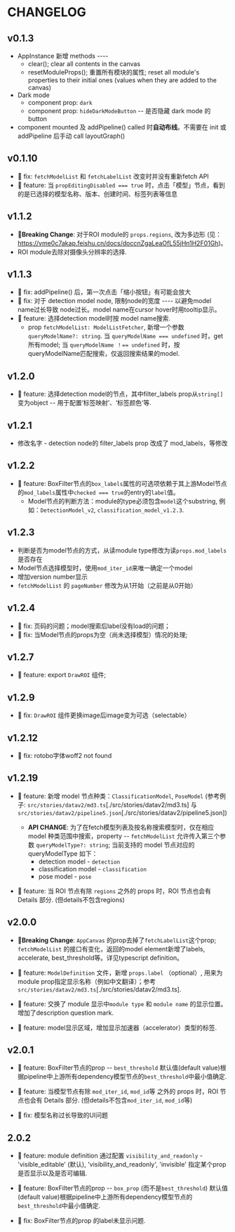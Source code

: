 
# CHANGELOG

## v0.1.3

- AppInstance 新增 methods ----
  - clear(); clear all contents in the canvas
  - resetModuleProps(); 重置所有模块的属性; reset all module's properties to their initial ones (values when they are added to the canvas)
- Dark mode
  - component prop: `dark`
  - component prop: `hideDarkModeButton` -- 是否隐藏 dark mode 的 button
- component mounted 及 addPipeline() called 时**自动布线**。不需要在 init 或 addPipeline 后手动 call layoutGraph()

## v0.1.10

- 🐛 fix: `fetchModelList` 和 `fetchLabelList` 改变时并没有重新fetch API
- 🍗 feature: 当 `propEditingDisabled === true` 时，点击「模型」节点，看到的是已选择的模型名称、版本、创建时间、标签列表等信息

## v1.1.2

- **🚨Breaking Change**: 对于ROI module的 `props.regions`, 改为多边形 (见：https://vme0c7akap.feishu.cn/docs/doccnZgaLeaOfL55jHn1H2F01Gh)。
- ROI module去除对摄像头分辨率的选择.

## v1.1.3

- 🐛 fix: addPipeline() 后，第一次点击「缩小按钮」有可能会放大
- 🐛 fix: 对于 detection model node, 限制node的宽度 ---- 以避免model name过长导致
node过长。model name在cursor hover时用tooltip显示。
- 🍗 feature: 选择detection model时按 model name搜索.
  - prop `fetchModelList: ModelListFetcher`, 新增一个参数`queryModelName?: string`. 当 `queryModelName === undefined` 时，get所有model; 当 `queryModelName ！== undefined` 时，按queryModelName匹配搜索，仅返回搜索结果的model.

## v1.2.0

- 🍗 feature: 选择detection model的节点，其中filter_labels prop从`string[]`变为object -- 用于配置‘标签映射’、‘标签颜色’等.

## v1.2.1

- 修改名字 - detection node的 filter_labels prop 改成了 mod_labels，等修改

## v1.2.2

- 🍗 feature: BoxFilter节点的`box_labels`属性的可选项依赖于其上游Model节点的`mod_labels`属性中`checked === true`的entry的`label`值。
  - Model节点的判断方法：module的type必须包含`model`这个substring, 例如：`DetectionModel_v2`, `classification_model_v1.2.3`.

## v1.2.3

- 判断是否为model节点的方式，从读module type修改为读`props.mod_labels`是否存在
- Model节点选择模型时，使用`mod_iter_id`来唯一确定一个model
- 增加version number显示
- `fetchModelList` 的 `pageNumber` 修改为从1开始（之前是从0开始）

## v1.2.4

- 🐛 fix: 页码的问题；model搜索后label没有load的问题；
- 🐛 fix: 当Model节点的props为空（尚未选择模型）情况的处理;

## v1.2.7

- 🍗 feature: export `DrawROI` 组件;

## v1.2.9

- 🐛 fix: `DrawROI` 组件更换image后image变为可选（selectable）

## v1.2.12

- 🐛 fix: rotobo字体woff2 not found

## v1.2.19

- 🍗 feature: 新增 model 节点种类：`ClassificationModel`, `PoseModel` (参考例子: `src/stories/datav2/md3.ts`[./src/stories/datav2/md3.ts] 与 `src/stories/datav2/pipeline5.json`[./src/stories/datav2/pipeline5.json])

  - **API CHANGE**: 为了在fetch模型列表及按名称搜索模型时，仅在相应 model 种类范围中搜索，property -- `fetchModelList` 允许传入第三个参数 `queryModelType?: string`; 当前支持的 model 节点对应的 queryModelType 如下：
    - detection model - `detection`
    - classification model - `classification`
    - pose model - `pose`

- 🍗 feature: 当 ROI 节点有除 `regions` 之外的 props 时，ROI 节点也会有 Details 部分. (但details不包含regions)

## v2.0.0

- **🚨Breaking Change**: `AppCanvas` 的prop去掉了`fetchLabelList`这个prop; `fetchModelList` 的接口有变化，返回的model element新增了labels, accelerate, best_threshold等。详见typescript definition。

- 🍗 feature: `ModelDefinition` 文件，新增 `props.label` （optional）, 用来为module prop指定显示名称（例如中文翻译）；参考 `src/stories/datav2/md3.ts`[./src/stories/datav2/md3.ts].

- 🍗 feature: 交换了 module 显示中`module type` 和 `module name` 的显示位置。增加了description question mark.

- 🍗 feature: model显示区域，增加显示加速器（accelerator）类型的标签.

## v2.0.1

- 🍗 feature: BoxFilter节点的prop -- `best_threshold` 默认值(default value)根据pipeline中上游所有dependency模型节点的`best_threshold`中最小值确定.

- 🍗 feature: 当模型节点有除 `mod_iter_id`, `mod_id`等 之外的 props 时，ROI 节点也会有 Details 部分. (但details不包含`mod_iter_id`, `mod_id`等)

- 🐛 fix: 模型名称过长导致的UI问题

## 2.0.2

- 🍗 feature: module definition 通过配置 `visibility_and_readonly` - 'visible_editable' (默认), 'visibility_and_readonly', 'invisible' 指定某个prop是否显示以及是否可编辑.

- 🍗 feature: BoxFilter节点的prop -- `box_prop` (而不是`best_threshold`) 默认值(default value)根据pipeline中上游所有dependency模型节点的`best_threshold`中最小值确定.

- 🐛 fix: BoxFilter节点的prop 的label未显示问题.